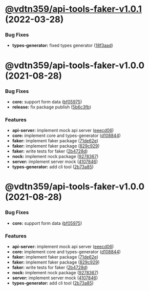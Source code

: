 # [@vdtn359/api-tools-faker-v1.0.1](https://github.com/tuan231195/api-tools/compare/@vdtn359/api-tools-faker-v1.0.0...@vdtn359/api-tools-faker-v1.0.1) (2022-03-28)


### Bug Fixes

* **types-generator:** fixed types generator ([18f3aad](https://github.com/tuan231195/api-tools/commit/18f3aad162e331e86cc24ed97b6137e83241af51))

# @vdtn359/api-tools-faker-v1.0.0 (2021-08-28)


### Bug Fixes

* **core:** support form data ([bf05975](https://github.com/tuan231195/api-tools/commit/bf05975bf296fc5b030381530ec7379fded5a26b))
* **release:** fix package publish ([5b6c3fb](https://github.com/tuan231195/api-tools/commit/5b6c3fbb3882e8ad99a7c1dacd5f4ca69104ad76))


### Features

* **api-server:** implement mock api server ([eeecd06](https://github.com/tuan231195/api-tools/commit/eeecd0601d635932dee6b39772122e70db4b4e3f))
* **core:** implement core and types-generator ([d108844](https://github.com/tuan231195/api-tools/commit/d108844d7ab90dd6db11f2a78347ee4db35fa903))
* **faker:** implement faker package ([71de62e](https://github.com/tuan231195/api-tools/commit/71de62e407a09bc687c3767f06e0abf248d87699))
* **faker:** implement faker package ([829c929](https://github.com/tuan231195/api-tools/commit/829c929221e21e16e4d4bdae30c8cc3032ab2e65))
* **faker:** write tests for faker ([2b4728d](https://github.com/tuan231195/api-tools/commit/2b4728d8519233de6dc1897a1497e10c978c2e73))
* **nock:** implement nock package ([9278367](https://github.com/tuan231195/api-tools/commit/92783677200c8405a342d59e3ca6b45a49ed16c6))
* **server:** implement server mock ([4107846](https://github.com/tuan231195/api-tools/commit/41078460a9b3e7c65130bc8c5dfd92eb35424221))
* **types-generator:** add cli tool ([2b73a85](https://github.com/tuan231195/api-tools/commit/2b73a8528bef4e284672ca919de46486b04b7028))

# @vdtn359/api-tools-faker-v1.0.0 (2021-08-28)


### Bug Fixes

* **core:** support form data ([bf05975](https://github.com/tuan231195/api-tools/commit/bf05975bf296fc5b030381530ec7379fded5a26b))


### Features

* **api-server:** implement mock api server ([eeecd06](https://github.com/tuan231195/api-tools/commit/eeecd0601d635932dee6b39772122e70db4b4e3f))
* **core:** implement core and types-generator ([d108844](https://github.com/tuan231195/api-tools/commit/d108844d7ab90dd6db11f2a78347ee4db35fa903))
* **faker:** implement faker package ([71de62e](https://github.com/tuan231195/api-tools/commit/71de62e407a09bc687c3767f06e0abf248d87699))
* **faker:** implement faker package ([829c929](https://github.com/tuan231195/api-tools/commit/829c929221e21e16e4d4bdae30c8cc3032ab2e65))
* **faker:** write tests for faker ([2b4728d](https://github.com/tuan231195/api-tools/commit/2b4728d8519233de6dc1897a1497e10c978c2e73))
* **nock:** implement nock package ([9278367](https://github.com/tuan231195/api-tools/commit/92783677200c8405a342d59e3ca6b45a49ed16c6))
* **server:** implement server mock ([4107846](https://github.com/tuan231195/api-tools/commit/41078460a9b3e7c65130bc8c5dfd92eb35424221))
* **types-generator:** add cli tool ([2b73a85](https://github.com/tuan231195/api-tools/commit/2b73a8528bef4e284672ca919de46486b04b7028))
